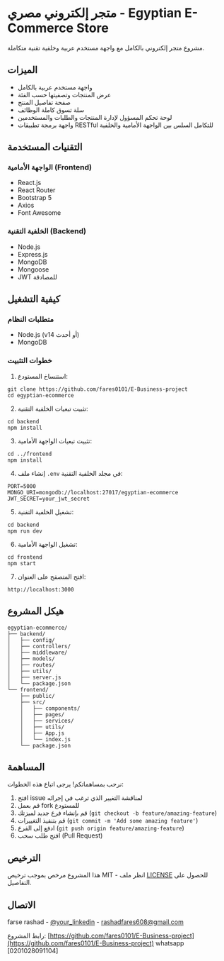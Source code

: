 # متجر إلكتروني مصري - Egyptian E-Commerce Store

مشروع متجر إلكتروني بالكامل مع واجهة مستخدم عربية وخلفية تقنية متكاملة.

## الميزات

- واجهة مستخدم عربية بالكامل
- عرض المنتجات وتصفيتها حسب الفئة
- صفحة تفاصيل المنتج
- سلة تسوق كاملة الوظائف
- لوحة تحكم المسؤول لإدارة المنتجات والطلبات والمستخدمين
- واجهة برمجة تطبيقات RESTful للتكامل السلس بين الواجهة الأمامية والخلفية

## التقنيات المستخدمة

### الواجهة الأمامية (Frontend)
- React.js
- React Router
- Bootstrap 5
- Axios
- Font Awesome

### الخلفية التقنية (Backend)
- Node.js
- Express.js
- MongoDB
- Mongoose
- JWT للمصادقة

## كيفية التشغيل

### متطلبات النظام
- Node.js (v14 أو أحدث)
- MongoDB

### خطوات التثبيت

1. استنساخ المستودع:
```
git clone https://github.com/fares0101/E-Business-project
cd egyptian-ecommerce
```

2. تثبيت تبعيات الخلفية التقنية:
```
cd backend
npm install
```

3. تثبيت تبعيات الواجهة الأمامية:
```
cd ../frontend
npm install
```

4. إنشاء ملف `.env` في مجلد الخلفية التقنية:
```
PORT=5000
MONGO_URI=mongodb://localhost:27017/egyptian-ecommerce
JWT_SECRET=your_jwt_secret
```

5. تشغيل الخلفية التقنية:
```
cd backend
npm run dev
```

6. تشغيل الواجهة الأمامية:
```
cd frontend
npm start
```

7. افتح المتصفح على العنوان:
```
http://localhost:3000
```

## هيكل المشروع

```
egyptian-ecommerce/
├── backend/
│   ├── config/
│   ├── controllers/
│   ├── middleware/
│   ├── models/
│   ├── routes/
│   ├── utils/
│   ├── server.js
│   └── package.json
└── frontend/
    ├── public/
    ├── src/
    │   ├── components/
    │   ├── pages/
    │   ├── services/
    │   ├── utils/
    │   ├── App.js
    │   └── index.js
    └── package.json
```

## المساهمة

نرحب بمساهماتكم! يرجى اتباع هذه الخطوات:

1. افتح issue لمناقشة التغيير الذي ترغب في إجرائه
2. قم بعمل fork للمستودع
3. قم بإنشاء فرع جديد لميزتك (`git checkout -b feature/amazing-feature`)
4. قم بتنفيذ التغييرات (`git commit -m 'Add some amazing feature'`)
5. ادفع إلى الفرع (`git push origin feature/amazing-feature`)
6. افتح طلب سحب (Pull Request)

## الترخيص

هذا المشروع مرخص بموجب ترخيص MIT - انظر ملف [LICENSE](LICENSE) للحصول على التفاصيل.

## الاتصال

farse rashad - [@your_linkedin](https://www.linkedin.com/in/fares-rashad-14baba226?utm_source=share&utm_campaign=share_via&utm_content=profile&utm_medium=ios_app) - rashadfares608@gmail.com

رابط المشروع: [https://github.com/fares0101/E-Business-project](https://github.com/fares0101/E-Business-project) 
whatsapp [0201028091104]